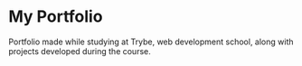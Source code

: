 # My Portfolio

Portfolio made while studying at Trybe, web development school, along with projects developed during the course.
